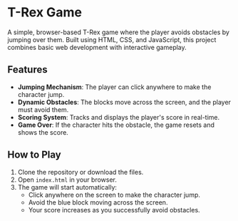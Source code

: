 # T-Rex Game

A simple, browser-based T-Rex game where the player avoids obstacles by jumping over them. Built using HTML, CSS, and JavaScript, this project combines basic web development with interactive gameplay.

## Features

- **Jumping Mechanism**: The player can click anywhere to make the character jump.
- **Dynamic Obstacles**: The blocks move across the screen, and the player must avoid them.
- **Scoring System**: Tracks and displays the player's score in real-time.
- **Game Over**: If the character hits the obstacle, the game resets and shows the score.

## How to Play

1. Clone the repository or download the files.
2. Open `index.html` in your browser.
3. The game will start automatically:
   - Click anywhere on the screen to make the character jump.
   - Avoid the blue block moving across the screen.
   - Your score increases as you successfully avoid obstacles.
